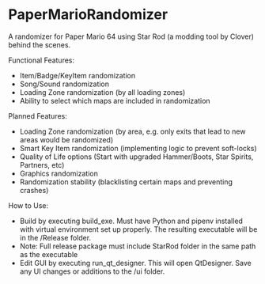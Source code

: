 # PaperMarioRandomizer
 A randomizer for Paper Mario 64 using Star Rod (a modding tool by Clover) behind the scenes.
 
 Functional Features:
 - Item/Badge/KeyItem randomization
 - Song/Sound randomization
 - Loading Zone randomization (by all loading zones)
 - Ability to select which maps are included in randomization

 Planned Features:
 - Loading Zone randomization (by area, e.g. only exits that lead to new areas would be randomized)
 - Smart Key Item randomization (implementing logic to prevent soft-locks)
 - Quality of Life options (Start with upgraded Hammer/Boots, Star Spirits, Partners, etc)
 - Graphics randomization
 - Randomization stability (blacklisting certain maps and preventing crashes)
 
 How to Use:
 - Build by executing build_exe. Must have Python and pipenv installed with virtual environment set up properly. The resulting executable will be in the /Release folder.
 - Note: Full release package must include StarRod folder in the same path as the executable
 - Edit GUI by executing run_qt_designer. This will open QtDesigner. Save any UI changes or additions to the /ui folder.
 
 
 
 
